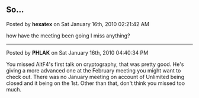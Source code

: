 ## So...
Posted by **hexatex** on Sat January 16th, 2010 02:21:42 AM

how have the meeting been going I miss anything?

--------------------------------------------------------------------------------

Posted by **PHLAK** on Sat January 16th, 2010 04:40:34 PM

You missed AltF4's first talk on cryptography, that was pretty good.  He's giving a more advanced one at the February meeting you might want to check out.  There was no January meeting on account of Unlimited being closed and it being on the 1st.  Other than that, don't think you missed too much.
